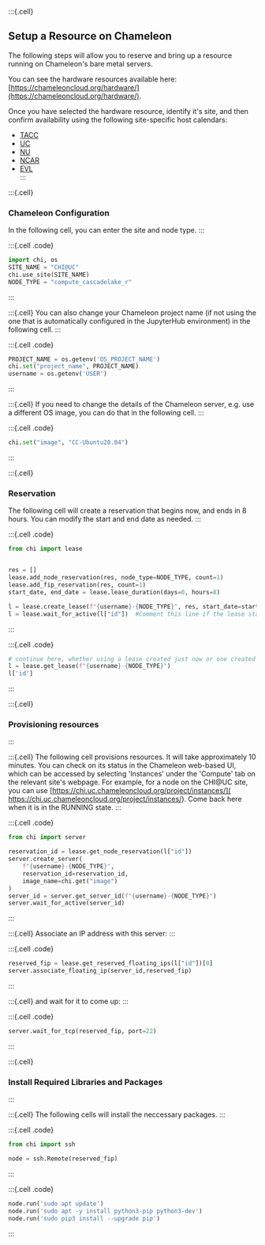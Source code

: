 :::{.cell}
## Setup a Resource on Chameleon

The following steps will allow you to reserve and bring up a resource running on Chameleon's bare metal servers. 

You can see the hardware resources available here: [https://chameleoncloud.org/hardware/](https://chameleoncloud.org/hardware/).

Once you have selected the hardware resource, identify it's site, and then confirm availability using the following site-specific host calendars:  
- [TACC](https://chi.tacc.chameleoncloud.org/project/leases/calendar/host/)  
- [UC](https://chi.uc.chameleoncloud.org/project/leases/calendar/host/)  
- [NU](https://sl-ciab.northwestern.edu/project/leases/calendar/host/)  
- [NCAR](https://chi.hpc.ucar.edu/project/leases/calendar/host/)  
- [EVL](https://chi.evl.uic.edu/project/leases/calendar/host/)  
:::


:::{.cell}
### Chameleon Configuration
In the following cell, you can enter the site and node type.
:::

:::{.cell .code}
```python
import chi, os
SITE_NAME = "CHI@UC"
chi.use_site(SITE_NAME)
NODE_TYPE = "compute_cascadelake_r"
```
:::

:::{.cell}
You can also change your Chameleon project name (if not using the one that is automatically configured in the JupyterHub environment) in the following cell.
:::

:::{.cell .code}
```python
PROJECT_NAME = os.getenv('OS_PROJECT_NAME')
chi.set("project_name", PROJECT_NAME)
username = os.getenv('USER')
```
:::

:::{.cell}
If you need to change the details of the Chameleon server, e.g. use a different OS image, you can do that in the following cell.
:::

:::{.cell .code}
```python
chi.set("image", "CC-Ubuntu20.04")
```
:::

:::{.cell}
### Reservation
The following cell will create a reservation that begins now, and ends in 8 hours. You can modify the start and end date as needed.
:::

:::{.cell .code}
```python
from chi import lease


res = []
lease.add_node_reservation(res, node_type=NODE_TYPE, count=1)
lease.add_fip_reservation(res, count=1)
start_date, end_date = lease.lease_duration(days=0, hours=8)

l = lease.create_lease(f"{username}-{NODE_TYPE}", res, start_date=start_date, end_date=end_date)
l = lease.wait_for_active(l["id"])  #Comment this line if the lease starts in the future
```
:::

:::{.cell .code}
```python
# continue here, whether using a lease created just now or one created earlier
l = lease.get_lease(f"{username}-{NODE_TYPE}")
l['id']
```
:::

:::{.cell}
### Provisioning resources
:::

:::{.cell}
The following cell provisions resources. It will take approximately 10 minutes. You can check on its status in the Chameleon web-based UI, which can be accessed by selecting 'Instances' under the 'Compute' tab on the relevant site's webpage. For example, for a node on the CHI@UC site, you can use [https://chi.uc.chameleoncloud.org/project/instances/]( https://chi.uc.chameleoncloud.org/project/instances/). Come back here when it is in the RUNNING state.
:::


:::{.cell .code}
```python
from chi import server

reservation_id = lease.get_node_reservation(l["id"])
server.create_server(
    f"{username}-{NODE_TYPE}",
    reservation_id=reservation_id,
    image_name=chi.get("image")
)
server_id = server.get_server_id(f"{username}-{NODE_TYPE}")
server.wait_for_active(server_id)
```
:::

:::{.cell}
Associate an IP address with this server:
:::

:::{.cell .code}
```python
reserved_fip = lease.get_reserved_floating_ips(l["id"])[0]
server.associate_floating_ip(server_id,reserved_fip)
```
:::

:::{.cell}
and wait for it to come up:
:::

:::{.cell .code}
```python
server.wait_for_tcp(reserved_fip, port=22)
```
:::

:::{.cell}
### Install Required Libraries and Packages
:::

:::{.cell}
The following cells will install the neccessary packages.
:::

:::{.cell .code}
```python
from chi import ssh

node = ssh.Remote(reserved_fip)
```
:::

:::{.cell .code}
```python
node.run('sudo apt update')
node.run('sudo apt -y install python3-pip python3-dev')
node.run('sudo pip3 install --upgrade pip')
```
:::
